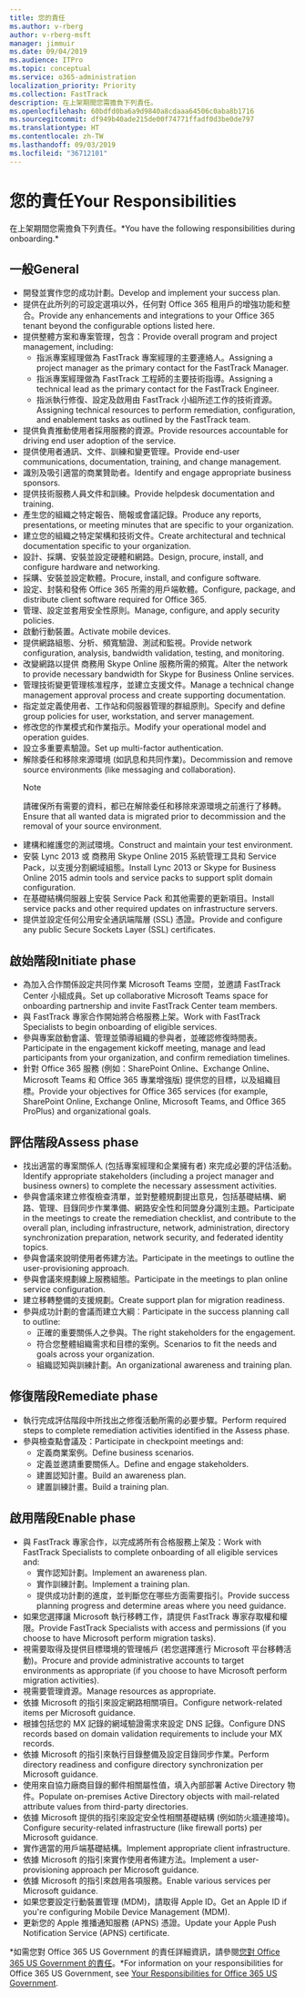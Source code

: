 ```yaml
---
title: 您的責任
ms.author: v-rberg
author: v-rberg-msft
manager: jimmuir
ms.date: 09/04/2019
ms.audience: ITPro
ms.topic: conceptual
ms.service: o365-administration
localization_priority: Priority
ms.collection: FastTrack
description: 在上架期間您需擔負下列責任。
ms.openlocfilehash: 60bdfd0ba6a9d9840a8cdaaa64506c0aba8b1716
ms.sourcegitcommit: df949b40ade215de00f74771ffadf0d3be0de797
ms.translationtype: HT
ms.contentlocale: zh-TW
ms.lasthandoff: 09/03/2019
ms.locfileid: "36712101"
---
```

# <a name="your-responsibilities"></a><span data-ttu-id="c8c4f-103">您的責任</span><span class="sxs-lookup"><span data-stu-id="c8c4f-103">Your Responsibilities</span></span>

<span data-ttu-id="c8c4f-104">在上架期間您需擔負下列責任。\*</span><span class="sxs-lookup"><span data-stu-id="c8c4f-104">You have the following responsibilities during onboarding.\*</span></span>
  
## <a name="general"></a><span data-ttu-id="c8c4f-105">一般</span><span class="sxs-lookup"><span data-stu-id="c8c4f-105">General</span></span>

- <span data-ttu-id="c8c4f-106">開發並實作您的成功計劃。</span><span class="sxs-lookup"><span data-stu-id="c8c4f-106">Develop and implement your success plan.</span></span>
- <span data-ttu-id="c8c4f-107">提供在此所列的可設定選項以外，任何對 Office 365 租用戶的增強功能和整合。</span><span class="sxs-lookup"><span data-stu-id="c8c4f-107">Provide any enhancements and integrations to your Office 365 tenant beyond the configurable options listed here.</span></span>  
- <span data-ttu-id="c8c4f-108">提供整體方案和專案管理，包含：</span><span class="sxs-lookup"><span data-stu-id="c8c4f-108">Provide overall program and project management, including:</span></span> 
  - <span data-ttu-id="c8c4f-109">指派專案經理做為 FastTrack 專案經理的主要連絡人。</span><span class="sxs-lookup"><span data-stu-id="c8c4f-109">Assigning a project manager as the primary contact for the FastTrack Manager.</span></span>
  - <span data-ttu-id="c8c4f-110">指派專案經理做為 FastTrack 工程師的主要技術指導。</span><span class="sxs-lookup"><span data-stu-id="c8c4f-110">Assigning a technical lead as the primary contact for the FastTrack Engineer.</span></span>
  - <span data-ttu-id="c8c4f-111">指派執行修復、設定及啟用由 FastTrack 小組所述工作的技術資源。</span><span class="sxs-lookup"><span data-stu-id="c8c4f-111">Assigning technical resources to perform remediation, configuration, and enablement tasks as outlined by the FastTrack team.</span></span> 
- <span data-ttu-id="c8c4f-112">提供負責推動使用者採用服務的資源。</span><span class="sxs-lookup"><span data-stu-id="c8c4f-112">Provide resources accountable for driving end user adoption of the service.</span></span> 
- <span data-ttu-id="c8c4f-113">提供使用者通訊、文件、訓練和變更管理。</span><span class="sxs-lookup"><span data-stu-id="c8c4f-113">Provide end-user communications, documentation, training, and change management.</span></span>
- <span data-ttu-id="c8c4f-114">識別及吸引適當的商業贊助者。</span><span class="sxs-lookup"><span data-stu-id="c8c4f-114">Identify and engage appropriate business sponsors.</span></span>  
- <span data-ttu-id="c8c4f-115">提供技術服務人員文件和訓練。</span><span class="sxs-lookup"><span data-stu-id="c8c4f-115">Provide helpdesk documentation and training.</span></span>  
- <span data-ttu-id="c8c4f-116">產生您的組織之特定報告、簡報或會議記錄。</span><span class="sxs-lookup"><span data-stu-id="c8c4f-116">Produce any reports, presentations, or meeting minutes that are specific to your organization.</span></span> 
- <span data-ttu-id="c8c4f-117">建立您的組織之特定架構和技術文件。</span><span class="sxs-lookup"><span data-stu-id="c8c4f-117">Create architectural and technical documentation specific to your organization.</span></span>   
- <span data-ttu-id="c8c4f-118">設計、採購、安裝並設定硬體和網路。</span><span class="sxs-lookup"><span data-stu-id="c8c4f-118">Design, procure, install, and configure hardware and networking.</span></span>   
- <span data-ttu-id="c8c4f-119">採購、安裝並設定軟體。</span><span class="sxs-lookup"><span data-stu-id="c8c4f-119">Procure, install, and configure software.</span></span>  
- <span data-ttu-id="c8c4f-120">設定、封裝和發佈 Office 365 所需的用戶端軟體。</span><span class="sxs-lookup"><span data-stu-id="c8c4f-120">Configure, package, and distribute client software required for Office 365.</span></span>  
- <span data-ttu-id="c8c4f-121">管理、設定並套用安全性原則。</span><span class="sxs-lookup"><span data-stu-id="c8c4f-121">Manage, configure, and apply security policies.</span></span>
- <span data-ttu-id="c8c4f-122">啟動行動裝置。</span><span class="sxs-lookup"><span data-stu-id="c8c4f-122">Activate mobile devices.</span></span>
- <span data-ttu-id="c8c4f-123">提供網路組態、分析、頻寬驗證、測試和監視。</span><span class="sxs-lookup"><span data-stu-id="c8c4f-123">Provide network configuration, analysis, bandwidth validation, testing, and monitoring.</span></span> 
- <span data-ttu-id="c8c4f-124">改變網路以提供 商務用 Skype Online 服務所需的頻寬。</span><span class="sxs-lookup"><span data-stu-id="c8c4f-124">Alter the network to provide necessary bandwidth for Skype for Business Online services.</span></span> 
- <span data-ttu-id="c8c4f-125">管理技術變更管理核准程序，並建立支援文件。</span><span class="sxs-lookup"><span data-stu-id="c8c4f-125">Manage a technical change management approval process and create supporting documentation.</span></span>  
- <span data-ttu-id="c8c4f-126">指定並定義使用者、工作站和伺服器管理的群組原則。</span><span class="sxs-lookup"><span data-stu-id="c8c4f-126">Specify and define group policies for user, workstation, and server management.</span></span> 
- <span data-ttu-id="c8c4f-127">修改您的作業模式和作業指示。</span><span class="sxs-lookup"><span data-stu-id="c8c4f-127">Modify your operational model and operation guides.</span></span> 
- <span data-ttu-id="c8c4f-128">設立多重要素驗證。</span><span class="sxs-lookup"><span data-stu-id="c8c4f-128">Set up multi-factor authentication.</span></span>  
- <span data-ttu-id="c8c4f-129">解除委任和移除來源環境 (如訊息和共同作業)。</span><span class="sxs-lookup"><span data-stu-id="c8c4f-129">Decommission and remove source environments (like messaging and collaboration).</span></span> 
    > [!NOTE]
    > <span data-ttu-id="c8c4f-130">請確保所有需要的資料，都已在解除委任和移除來源環境之前進行了移轉。</span><span class="sxs-lookup"><span data-stu-id="c8c4f-130">Ensure that all wanted data is migrated prior to decommission and the removal of your source environment.</span></span> 
- <span data-ttu-id="c8c4f-131">建構和維護您的測試環境。</span><span class="sxs-lookup"><span data-stu-id="c8c4f-131">Construct and maintain your test environment.</span></span>  
- <span data-ttu-id="c8c4f-132">安裝 Lync 2013 或 商務用 Skype Online 2015 系統管理工具和 Service Pack，以支援分割網域組態。</span><span class="sxs-lookup"><span data-stu-id="c8c4f-132">Install Lync 2013 or Skype for Business Online 2015 admin tools and service packs to support split domain configuration.</span></span>
- <span data-ttu-id="c8c4f-133">在基礎結構伺服器上安裝 Service Pack 和其他需要的更新項目。</span><span class="sxs-lookup"><span data-stu-id="c8c4f-133">Install service packs and other required updates on infrastructure servers.</span></span> 
- <span data-ttu-id="c8c4f-134">提供並設定任何公用安全通訊端階層 (SSL) 憑證。</span><span class="sxs-lookup"><span data-stu-id="c8c4f-134">Provide and configure any public Secure Sockets Layer (SSL) certificates.</span></span> 
    
## <a name="initiate-phase"></a><span data-ttu-id="c8c4f-135">啟始階段</span><span class="sxs-lookup"><span data-stu-id="c8c4f-135">Initiate phase</span></span>

- <span data-ttu-id="c8c4f-136">為加入合作關係設定共同作業 Microsoft Teams 空間，並邀請 FastTrack Center 小組成員。</span><span class="sxs-lookup"><span data-stu-id="c8c4f-136">Set up collaborative Microsoft Teams space for onboarding partnership and invite FastTrack Center team members.</span></span>   
- <span data-ttu-id="c8c4f-137">與 FastTrack 專家合作開始將合格服務上架。</span><span class="sxs-lookup"><span data-stu-id="c8c4f-137">Work with FastTrack Specialists to begin onboarding of eligible services.</span></span>    
- <span data-ttu-id="c8c4f-138">參與專案啟動會議、管理並領導組織的參與者，並確認修復時間表。</span><span class="sxs-lookup"><span data-stu-id="c8c4f-138">Participate in the engagement kickoff meeting, manage and lead participants from your organization, and confirm remediation timelines.</span></span>   
- <span data-ttu-id="c8c4f-139">針對 Office 365 服務 (例如：SharePoint Online、Exchange Online、Microsoft Teams 和 Office 365 專業增強版) 提供您的目標，以及組織目標。</span><span class="sxs-lookup"><span data-stu-id="c8c4f-139">Provide your objectives for Office 365 services (for example, SharePoint Online, Exchange Online, Microsoft Teams, and Office 365 ProPlus) and organizational goals.</span></span>
    
## <a name="assess-phase"></a><span data-ttu-id="c8c4f-140">評估階段</span><span class="sxs-lookup"><span data-stu-id="c8c4f-140">Assess phase</span></span>

- <span data-ttu-id="c8c4f-141">找出適當的專案關係人 (包括專案經理和企業擁有者) 來完成必要的評估活動。</span><span class="sxs-lookup"><span data-stu-id="c8c4f-141">Identify appropriate stakeholders (including a project manager and business owners) to complete the necessary assessment activities.</span></span>    
- <span data-ttu-id="c8c4f-142">參與會議來建立修復檢查清單，並對整體規劃提出意見，包括基礎結構、網路、管理、目錄同步作業準備、網路安全性和同盟身分識別主題。</span><span class="sxs-lookup"><span data-stu-id="c8c4f-142">Participate in the meetings to create the remediation checklist, and contribute to the overall plan, including infrastructure, network, administration, directory synchronization preparation, network security, and federated identity topics.</span></span>   
- <span data-ttu-id="c8c4f-143">參與會議來說明使用者佈建方法。</span><span class="sxs-lookup"><span data-stu-id="c8c4f-143">Participate in the meetings to outline the user-provisioning approach.</span></span>  
- <span data-ttu-id="c8c4f-144">參與會議來規劃線上服務組態。</span><span class="sxs-lookup"><span data-stu-id="c8c4f-144">Participate in the meetings to plan online service configuration.</span></span>    
- <span data-ttu-id="c8c4f-145">建立移轉整備的支援規劃。</span><span class="sxs-lookup"><span data-stu-id="c8c4f-145">Create support plan for migration readiness.</span></span> 
- <span data-ttu-id="c8c4f-146">參與成功計劃的會議而建立大綱︰</span><span class="sxs-lookup"><span data-stu-id="c8c4f-146">Participate in the success planning call to outline:</span></span>   
  - <span data-ttu-id="c8c4f-147">正確的重要關係人之參與。</span><span class="sxs-lookup"><span data-stu-id="c8c4f-147">The right stakeholders for the engagement.</span></span>  
  - <span data-ttu-id="c8c4f-148">符合您整體組織需求和目標的案例。</span><span class="sxs-lookup"><span data-stu-id="c8c4f-148">Scenarios to fit the needs and goals across your organization.</span></span>
  - <span data-ttu-id="c8c4f-149">組織認知與訓練計劃。</span><span class="sxs-lookup"><span data-stu-id="c8c4f-149">An organizational awareness and training plan.</span></span>
    
## <a name="remediate-phase"></a><span data-ttu-id="c8c4f-150">修復階段</span><span class="sxs-lookup"><span data-stu-id="c8c4f-150">Remediate phase</span></span>

- <span data-ttu-id="c8c4f-151">執行完成評估階段中所找出之修復活動所需的必要步驟。</span><span class="sxs-lookup"><span data-stu-id="c8c4f-151">Perform required steps to complete remediation activities identified in the Assess phase.</span></span> 
- <span data-ttu-id="c8c4f-152">參與檢查點會議及：</span><span class="sxs-lookup"><span data-stu-id="c8c4f-152">Participate in checkpoint meetings and:</span></span> 
  - <span data-ttu-id="c8c4f-153">定義商業案例。</span><span class="sxs-lookup"><span data-stu-id="c8c4f-153">Define business scenarios.</span></span>   
  - <span data-ttu-id="c8c4f-154">定義並邀請重要關係人。</span><span class="sxs-lookup"><span data-stu-id="c8c4f-154">Define and engage stakeholders.</span></span>
  - <span data-ttu-id="c8c4f-155">建置認知計畫。</span><span class="sxs-lookup"><span data-stu-id="c8c4f-155">Build an awareness plan.</span></span> 
  - <span data-ttu-id="c8c4f-156">建置訓練計畫。</span><span class="sxs-lookup"><span data-stu-id="c8c4f-156">Build a training plan.</span></span>
    
## <a name="enable-phase"></a><span data-ttu-id="c8c4f-157">啟用階段</span><span class="sxs-lookup"><span data-stu-id="c8c4f-157">Enable phase</span></span>

- <span data-ttu-id="c8c4f-158">與 FastTrack 專家合作，以完成將所有合格服務上架及：</span><span class="sxs-lookup"><span data-stu-id="c8c4f-158">Work with FastTrack Specialists to complete onboarding of all eligible services and:</span></span>  
  - <span data-ttu-id="c8c4f-159">實作認知計劃。</span><span class="sxs-lookup"><span data-stu-id="c8c4f-159">Implement an awareness plan.</span></span>  
  - <span data-ttu-id="c8c4f-160">實作訓練計劃。</span><span class="sxs-lookup"><span data-stu-id="c8c4f-160">Implement a training plan.</span></span> 
  - <span data-ttu-id="c8c4f-161">提供成功計劃的進度，並判斷您在哪些方面需要指引。</span><span class="sxs-lookup"><span data-stu-id="c8c4f-161">Provide success planning progress and determine areas where you need guidance.</span></span>
- <span data-ttu-id="c8c4f-162">如果您選擇讓 Microsoft 執行移轉工作，請提供 FastTrack 專家存取權和權限。</span><span class="sxs-lookup"><span data-stu-id="c8c4f-162">Provide FastTrack Specialists with access and permissions (if you choose to have Microsoft perform migration tasks).</span></span>  
- <span data-ttu-id="c8c4f-163">視需要取得及提供目標環境的管理帳戶 (若您選擇進行 Microsoft 平台移轉活動)。</span><span class="sxs-lookup"><span data-stu-id="c8c4f-163">Procure and provide administrative accounts to target environments as appropriate (if you choose to have Microsoft perform migration activities).</span></span>   
- <span data-ttu-id="c8c4f-164">視需要管理資源。</span><span class="sxs-lookup"><span data-stu-id="c8c4f-164">Manage resources as appropriate.</span></span>   
- <span data-ttu-id="c8c4f-165">依據 Microsoft 的指引來設定網路相關項目。</span><span class="sxs-lookup"><span data-stu-id="c8c4f-165">Configure network-related items per Microsoft guidance.</span></span>  
- <span data-ttu-id="c8c4f-166">根據包括您的 MX 記錄的網域驗證需求來設定 DNS 記錄。</span><span class="sxs-lookup"><span data-stu-id="c8c4f-166">Configure DNS records based on domain validation requirements to include your MX records.</span></span>   
- <span data-ttu-id="c8c4f-167">依據 Microsoft 的指引來執行目錄整備及設定目錄同步作業。</span><span class="sxs-lookup"><span data-stu-id="c8c4f-167">Perform directory readiness and configure directory synchronization per Microsoft guidance.</span></span>
- <span data-ttu-id="c8c4f-168">使用來自協力廠商目錄的郵件相關屬性值，填入內部部署 Active Directory 物件。</span><span class="sxs-lookup"><span data-stu-id="c8c4f-168">Populate on-premises Active Directory objects with mail-related attribute values from third-party directories.</span></span>   
- <span data-ttu-id="c8c4f-169">依據 Microsoft 提供的指引來設定安全性相關基礎結構 (例如防火牆連接埠)。</span><span class="sxs-lookup"><span data-stu-id="c8c4f-169">Configure security-related infrastructure (like firewall ports) per Microsoft guidance.</span></span>
- <span data-ttu-id="c8c4f-170">實作適當的用戶端基礎結構。</span><span class="sxs-lookup"><span data-stu-id="c8c4f-170">Implement appropriate client infrastructure.</span></span>  
- <span data-ttu-id="c8c4f-171">依據 Microsoft 的指引來實作使用者佈建方法。</span><span class="sxs-lookup"><span data-stu-id="c8c4f-171">Implement a user-provisioning approach per Microsoft guidance.</span></span>  
- <span data-ttu-id="c8c4f-172">依據 Microsoft 的指引來啟用各項服務。</span><span class="sxs-lookup"><span data-stu-id="c8c4f-172">Enable various services per Microsoft guidance.</span></span>  
- <span data-ttu-id="c8c4f-173">如果您要設定行動裝置管理 (MDM)，請取得 Apple ID。</span><span class="sxs-lookup"><span data-stu-id="c8c4f-173">Get an Apple ID if you're configuring Mobile Device Management (MDM).</span></span>   
- <span data-ttu-id="c8c4f-174">更新您的 Apple 推播通知服務 (APNS) 憑證。</span><span class="sxs-lookup"><span data-stu-id="c8c4f-174">Update your Apple Push Notification Service (APNS) certificate.</span></span>
    
<span data-ttu-id="c8c4f-175">\*如需您對 Office 365 US Government 的責任詳細資訊，請參閱[您對 Office 365 US Government 的責任](US-Gov-appendix-your-responsibilities.md)。</span><span class="sxs-lookup"><span data-stu-id="c8c4f-175">\*For information on your responsibilities for Office 365 US Government, see [Your Responsibilities for Office 365 US Government](US-Gov-appendix-your-responsibilities.md).</span></span>
  

